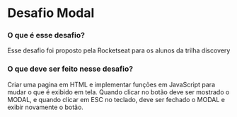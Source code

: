# Desafio Modal

### O que é esse desafio?

Esse desafio foi proposto pela Rocketseat para os alunos da trilha discovery

### O que deve ser feito nesse desafio?

Criar uma pagina em HTML e implementar funções em JavaScript para mudar o 
que é exibido em tela. Quando clicar no botão deve ser mostrado o MODAL, e quando 
clicar em ESC no teclado, deve ser fechado o MODAL e exibir novamente o botão.